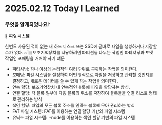 # 2025.02.12 Today I Learned

### 무엇을 알게되었나요?

**🥑 파일 시스템**

한번도 사용된 적이 없는 새 하드 디스크 또는 SSD에 곧바로 파일을 생성하거나 저장할 수가 없다. 👉🏼 보조기억장치를 사용하려면 파티션을 나누는 작업인 파티셔닝과 포맷 작업인 포매팅을 거쳐야 하기 떄문!

- 파티셔닝: 하나 이상의 논리적인 여러 단위로 구획하는 작업을 의미한다.
- 포매팅: 파일 시스템을 설정하여 어떤 방식으로 파일을 저장하고 관리할 것인지를 결정하고, 새로운 데이터를 쓸 수 있게 하는 작업을 의미한다.
- 연속 할당: 보조기억장치 내 연속적인 블록에 파일을 할당하는 방식.
- 연결 할당: 각 블록 일부에 다음 블록의 주소를 저장하여 블록들을 연결 리스트 형태로 관리하는 방식
- 색인 할당: 파일의 모든 블록 주소를 인덱스 블록에 모아 관리하는 방식
- FAT 파일 시스템: FAT를 이용하는 연결 할당 기반의 파일 시스템
- 유닉스 파일 시스템: i-node를 이용하는 색인 할당 기반의 파일 시스템
